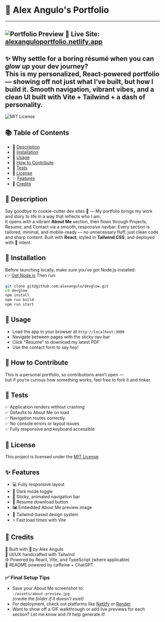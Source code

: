 # 🌟 Alex Angulo's Portfolio
---
![Portfolio Preview](https://alexanguloportfolio.netlify.app/assets/about-preview.jpg)
🔗 **Live Site:** [alexanguloportfolio.netlify.app](https://alexanguloportfolio.netlify.app)
---
✨ Why settle for a boring résumé when you can **_glow up_** your dev journey?  
This is my personalized, React-powered portfolio — showing off not just what I’ve built, but how I build it. Smooth navigation, vibrant vibes, and a clean UI built with Vite + Tailwind + a dash of personality.
---
![MIT License](https://img.shields.io/badge/License-MIT-yellow.svg)
## 📚 Table of Contents
- 📝 [Description](#-description)  
- 💾 [Installation](#-installation)  
- 🚀 [Usage](#-usage)  
- 🤝 [How to Contribute](#-how-to-contribute)  
- 🧪 [Tests](#-tests)  
- 📄 [License](#-license)  
- ✨ [Features](#-features)  
- 🙌 [Credits](#-credits)  
## 📝 Description
Say goodbye to cookie-cutter dev sites 👋 — My portfolio brings my work and story to life in a way that reflects who I am.  
It opens with a vibrant **About Me** section, then flows through Projects, Resume, and Contact via a smooth, responsive navbar. Every section is tailored, minimal, and mobile-ready — no unnecessary fluff, just clean code and sharp content. Built with **React**, styled in **Tailwind CSS**, and deployed with 💯 intent.
## 💾 Installation
Before launching locally, make sure you’ve got Node.js installed:  
👉 [Get Node.js](https://nodejs.org)
Then run:
```bash
git clone git@github.com:alexangulo/devglow.git
cd devglow
npm install
npm run build
npm run start
```
## 🚀 Usage
- Load the app in your browser at `http://localhost:3000`
- Navigate between pages with the sticky nav bar
- Click "Resume" to download my latest PDF
- Use the contact form to say hey!
## 🤝 How to Contribute
This is a personal portfolio, so contributions aren’t open —  
but if you’re curious how something works, feel free to fork it and tinker.
## 🧪 Tests
✅ Application renders without crashing  
✅ Defaults to About Me on load  
✅ Navigation routes correctly  
✅ No console errors or layout issues  
✅ Fully responsive and keyboard accessible  
## 📄 License
This project is licensed under the [MIT License](https://choosealicense.com/licenses/mit/)
## ✨ Features
- 💻 Fully responsive layout  
- 🌙 Dark mode toggle  
- 🧭 Sticky, animated navigation bar  
- 📄 Resume download button  
- 🖼️ Embedded About Me preview image  
- 🎨 Tailwind-based design system  
- ⚡ Fast load times with Vite  
## 🙌 Credits
🧠 Built with 💪 by Alex Angulo  
🎨 UI/UX handcrafted with Tailwind  
⚙️ Powered by React, Vite, and TypeScript (where applicable)  
🤖 README powered by caffeine + ChatGPT
### ✅ Final Setup Tips
- Save your About Me screenshot to:  
  `./assets/about-preview.jpg`  
  _(create the folder if it doesn’t exist)_
- For deployment, check out platforms like [Netlify](https://www.netlify.com/) or [Render](https://render.com/)
- Want to show off a GIF walkthrough or add live previews for each section? Let me know and I’ll help generate it!
